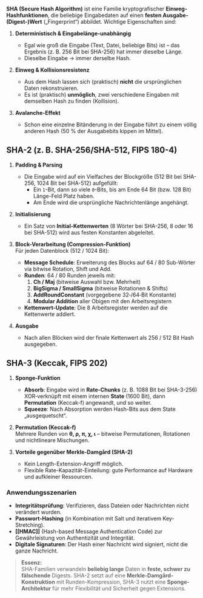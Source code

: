 **SHA (Secure Hash Algorithm)** ist eine Familie kryptografischer **Einweg-Hashfunktionen**, die beliebige Eingabedaten auf einen **festen Ausgabe-(Digest-)Wert** („Fingerprint“) abbildet. Wichtige Eigenschaften sind:

1. **Deterministisch & Eingabelänge-unabhängig**    
    - Egal wie groß die Eingabe (Text, Datei, beliebige Bits) ist – das Ergebnis (z. B. 256 Bit bei SHA-256) hat immer dieselbe Länge.
    - Dieselbe Eingabe → immer derselbe Hash.

2. **Einweg & Kollisionsresistenz**    
    - Aus dem Hash lassen sich (praktisch) **nicht** die ursprünglichen Daten rekonstruieren.
    - Es ist (praktisch) **unmöglich**, zwei verschiedene Eingaben mit demselben Hash zu finden (Kollision).

3. **Avalanche-Effekt**    
    - Schon eine einzelne Bitänderung in der Eingabe führt zu einem völlig anderen Hash (50 % der Ausgabebits kippen im Mittel).


## SHA-2 (z. B. SHA-256/SHA-512, FIPS 180-4)

1. **Padding & Parsing**    
    - Die Eingabe wird auf ein Vielfaches der Blockgröße (512 Bit bei SHA-256, 1024 Bit bei SHA-512) aufgefüllt:
        - Ein `1`-Bit, dann so viele `0`-Bits, bis am Ende 64 Bit (bzw. 128 Bit) Länge-Feld Platz haben.
        - Am Ende wird die ursprüngliche Nachrichtenlänge angehängt.

2. **Initialisierung**    
    - Ein Satz von **Initial-Kettenwerten** (8 Wörter bei SHA-256, 8 oder 16 bei SHA-512) wird aus festen Konstanten abgeleitet.

3. **Block-Verarbeitung (Compression-Funktion)**  
    Für jeden Datenblock (512 / 1024 Bit):    
    - **Message Schedule**: Erweiterung des Blocks auf 64 / 80 Sub-Wörter via bitwise Rotation, Shift und Add.
    - **Runden**: 64 / 80 Runden jeweils mit:
        1. **Ch / Maj** (bitweise Auswahl bzw. Mehrheit)
        2. **BigSigma / SmallSigma** (bitweise Rotationen & Shifts)
        3. **AddRoundConstant** (vorgegebene 32‐/64‐Bit Konstante)
        4. **Modular Addition** aller Obigen mit den Arbeitsregistern
    - **Kettenwert-Update**: Die 8 Arbeitsregister werden auf die Kettenwerte addiert.

4. **Ausgabe**
    - Nach allen Blöcken wird der finale Kettenwert als 256 / 512 Bit Hash ausgegeben.

## SHA-3 (Keccak, FIPS 202)

1. **Sponge-Funktion**    
    - **Absorb**: Eingabe wird in **Rate-Chunks** (z. B. 1088 Bit bei SHA-3-256) XOR‐verknüpft mit einem internen **State** (1600 Bit), dann **Permutation** (Keccak-f) angewandt, und so weiter.
    - **Squeeze**: Nach Absorption werden Hash-Bits aus dem State „ausgequetscht“.

2. **Permutation (Keccak-f)**  
    Mehrere Runden von **θ, ρ, π, χ, ι** – bitweise Permutationen, Rotationen und nichtlineare Mischungen.
   
3. **Vorteile gegenüber Merkle-Damgård (SHA-2)**    
    - Kein Length-Extension-Angriff möglich.
    - Flexible Rate-Kapazität-Einteilung: gute Performance auf Hardware und aufkleiner Ressourcen.

### Anwendungsszenarien
- **Integritätsprüfung**: Verifizieren, dass Dateien oder Nachrichten nicht verändert wurden.
- **Passwort-Hashing** (in Kombination mit Salt und iterativem Key-Stretching).
- **[[HMAC]]** (Hash-based Message Authentication Code) zur Gewährleistung von Authentizität und Integrität.
- **Digitale Signaturen**: Der Hash einer Nachricht wird signiert, nicht die ganze Nachricht.

> **Essenz:**  
> SHA-Familien verwandeln **beliebig lange** Daten in **feste, schwer zu fälschende** Digests. SHA-2 setzt auf eine **Merkle-Damgård-Konstruktion** mit Runden-Kompression, SHA-3 nutzt eine **Sponge-Architektur** für mehr Flexibilität und Sicherheit gegen Extensions.